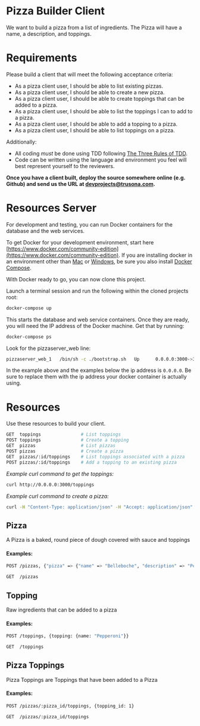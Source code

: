# Pizza Builder Client

We want to build a pizza from a list of ingredients.  The Pizza will have a name,
a description, and toppings.

Requirements
============

Please build a client that will meet the following acceptance criteria:

  * As a pizza client user, I should be able to list existing pizzas.
  * As a pizza client user, I should be able to create a new pizza.
  * As a pizza client user, I should be able to create toppings that can be added to a pizza.
  * As a pizza client user, I should be able to list the toppings I can to add to a pizza.
  * As a pizza client user, I should be able to add a topping to a pizza.
  * As a pizza client user, I should be able to list toppings on a pizza.
  
Additionally:

  * All coding *must* be done using TDD following [The Three Rules of TDD](http://butunclebob.com/ArticleS.UncleBob.TheThreeRulesOfTdd).
  * Code can be written using the language and environment you feel will best represent yourself to the reviewers.

**Once you have a client built, deploy the source somewhere online (e.g. Github) and send us the URL at
[devprojects@trusona.com](mailto:devprojects@trusona.com).**

Resources Server
================
For development and testing, you can run Docker containers for the database and the web services.

To get Docker for your development environment, start here [https://www.docker.com/community-edition](https://www.docker.com/community-edition). If you are installing docker in an environment other than [Mac](https://docs.docker.com/docker-for-mac/install/) or [Windows](https://docs.docker.com/docker-for-windows/install/), be sure you also install [Docker Compose](https://docs.docker.com/compose/install/).

With Docker ready to go, you can now clone this project.

Launch a terminal session and run the following within the cloned projects root:

```bash
docker-compose up
```

This starts the database and web service containers. Once they are ready, you will need the IP address of the Docker machine. Get that by running:

```bash
docker-compose ps
```

Look for the pizzaserver_web line:

```bash
pizzaserver_web_1   /bin/sh -c ./bootstrap.sh   Up      0.0.0.0:3000->3000/tcp
```

In the example above and the examples below the ip address is `0.0.0.0`. Be sure to replace them with the ip address your docker container is actually using.

Resources
=========
Use these resources to build your client.  

```bash
GET  toppings               # List toppings
POST toppings               # Create a topping
GET  pizzas                 # List pizzas
POST pizzas                 # Create a pizza
GET  pizzas/:id/toppings    # List toppings associated with a pizza
POST pizzas/:id/toppings    # Add a topping to an existing pizza
```

*Example curl command to get the toppings:*
```bash
curl http://0.0.0.0:3000/toppings 
```

*Example curl command to create a pizza:*
```bash
curl -H "Content-Type: application/json" -H "Accept: application/json" http://0.0.0.0:3000/pizzas --data '{"pizza": {"name": "belleboche", "description": "Pepperoni, Sausage, Mushroom"}}'
```

Pizza
-----
A Pizza is a baked, round piece of dough covered with sauce and toppings

#### Examples:
```bash
POST /pizzas, {"pizza" => {"name" => "Belleboche", "description" => "Pepperoni, Mushroom and Sausage"}}
```
```bash
GET  /pizzas
```

Topping
-------
Raw ingredients that can be added to a pizza

#### Examples:
```bash
POST /toppings, {topping: {name: "Pepperoni"}}
```
```bash
GET  /toppings
```

Pizza Toppings
--------------
Pizza Toppings are Toppings that have been added to a Pizza

#### Examples:

```bash
POST /pizzas/:pizza_id/toppings, {topping_id: 1}
```
```bash
GET  /pizzas/:pizza_id/toppings
```
